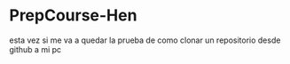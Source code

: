 # PrepCourse-Hen
esta vez si me va a quedar la prueba de como clonar un repositorio desde github a mi pc

